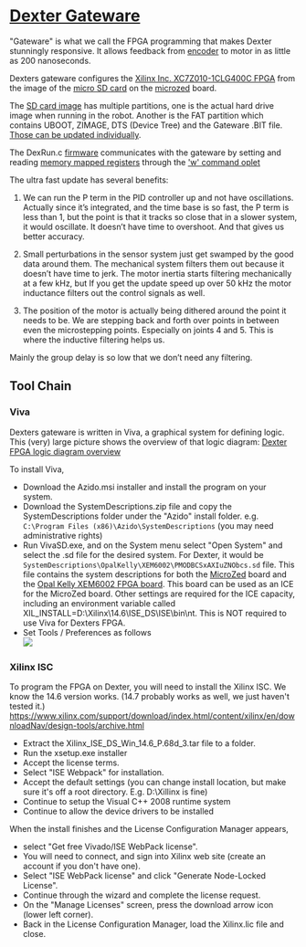 # [Dexter Gateware](https://github.com/HaddingtonDynamics/Dexter/tree/master/Gateware)

"Gateware" is what we call the FPGA programming that makes Dexter stunningly responsive. It allows feedback from [encoder](Encoders) to motor in as little as 200 nanoseconds. 

Dexters gateware configures the [Xilinx Inc. XC7Z010-1CLG400C FPGA](http://www.xilinx.com/support/documentation/data_sheets/ds190-Zynq-7000-Overview.pdf) from the image of the [micro SD card](SD-Card-Image) on the [microzed](http://zedboard.org/product/microzed) board. 

The [SD card image](SD-Card-Image) has multiple partitions, one is the actual hard drive image when running in the robot. Another is the FAT partition which contains UBOOT, ZIMAGE, DTS (Device Tree) and the Gateware .BIT file. [Those can be updated individually](../blob/master/Gateware/README.md). 

The DexRun.c [firmware](Firmware) communicates with the gateware by setting and reading [memory mapped registers](oplet-write) through the ['w' command oplet](oplet-write)

The ultra fast update has several benefits:
1. We can run the P term in the PID controller up and not have oscillations. Actually since it’s integrated, and the time base is so fast, the P term is less than 1, but the point is that it tracks so close that in a slower system, it would oscillate. It doesn’t have time to overshoot. And that gives us better accuracy.

2. Small perturbations in the sensor system just get swamped by the good data around them. The mechanical system filters them out because it doesn’t have time to jerk. The motor inertia starts filtering mechanically at a few kHz, but If you get the update speed up over 50 kHz the motor inductance filters out the control signals as well.

3. The position of the motor is actually being dithered around the point it needs to be. We are stepping back and forth over points in between even the microstepping points. Especially on joints 4 and 5. This is where the inductive filtering helps us.

Mainly the group delay is so low that we don’t need any filtering.

## Tool Chain

### Viva
Dexters gateware is written in Viva, a graphical system for defining logic. This (very) large picture shows the overview of that logic diagram: [Dexter FPGA logic diagram overview](https://user-images.githubusercontent.com/419392/57746151-be2ea780-7684-11e9-80b5-95490f015973.png)

To install Viva, 
- Download the Azido.msi installer and install the program on your system. 
- Download the SystemDescriptions.zip file and copy the SystemDescriptions folder under the "Azido" install folder. e.g. `C:\Program Files (x86)\Azido\SystemDescriptions` (you may need administrative rights)
- Run VivaSD.exe, and on the System menu select "Open System" and select the .sd file for the desired system. For Dexter, it would be `SystemDescriptions\OpalKelly\XEM6002\PMODBCSxAXIuZNObcs.sd` file. This file contains the system descriptions for both the [MicroZed](MicroZed) board and the [Opal Kelly XEM6002 FPGA board](https://opalkelly.com/products/xem6002/). This board can be used as an ICE for the MicroZed board. Other settings are required for the ICE capacity, including an environment variable called XIL_INSTALL=D:\Xilinx\14.6\ISE_DS\ISE\bin\nt. This is NOT required to use Viva for Dexters FPGA.
- Set Tools / Preferences as follows<br>![](https://user-images.githubusercontent.com/419392/58519674-779f7980-8169-11e9-9146-c67a6d174f35.png)


### Xilinx ISC
To program the FPGA on Dexter, you will need to install the Xilinx ISC. We know the 14.6 version works. (14.7 probably works as well, we just haven't tested it.)<br>
https://www.xilinx.com/support/download/index.html/content/xilinx/en/downloadNav/design-tools/archive.html
- Extract the Xilinx_ISE_DS_Win_14.6_P.68d_3.tar file to a folder.
- Run the xsetup.exe installer
- Accept the license terms.
- Select "ISE Webpack" for installation.
- Accept the default settings (you can change install location, but make sure it's off a root directory. E.g. D:\Xillinx is fine)
- Continue to setup the Visual C++ 2008 runtime system
- Continue to allow the device drivers to be installed

When the install finishes and the License Configuration Manager appears, 
- select "Get free Vivado/ISE WebPack license". 
- You will need to connect, and sign into Xilinx web site (create an account if you don't have one). 
- Select "ISE WebPack license" and click "Generate Node-Locked License". 
- Continue through the wizard and complete the license request. 
- On the "Manage Licenses" screen, press the download arrow icon (lower left corner). 
- Back in the License Configuration Manager, load the Xilinx.lic file and close.
 